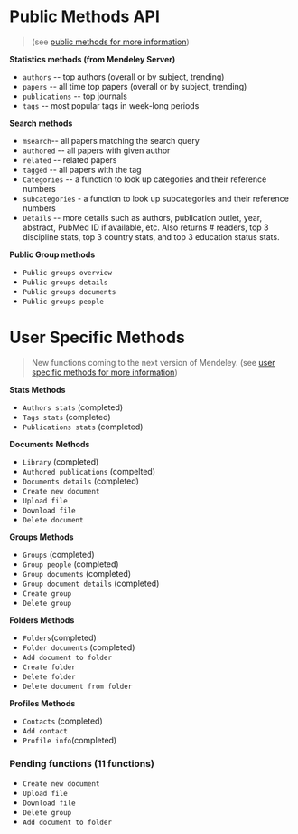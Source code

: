 # Public Methods API
> (see [public methods for more information](http://apidocs.mendeley.com/home/public-resources ))

**Statistics methods (from Mendeley Server)**

 * `authors` -- top authors (overall or by subject, trending)
 * `papers` -- all time top papers (overall or by subject, trending)
 * `publications` -- top journals
 * `tags` -- most popular tags in week-long periods

**Search methods**

 * `msearch`-- all papers matching the search query
 * `authored` -- all papers with given author
 * `related` -- related papers
 * `tagged` -- all papers with the tag
 * `Categories` -- a function to look up categories and their reference numbers
 * `subcategories` - a function to look up subcategories and their reference numbers
 * `Details` -- more details such as authors, publication outlet, year, abstract, PubMed ID if available, etc. Also returns # readers, top 3 discipline stats, top 3 country stats, and top 3 education status stats.


**Public Group methods**

 * `Public groups overview`
 * `Public groups details`
 * `Public groups documents`
 * `Public groups people`


# User Specific Methods
 >  New functions coming to the next version of Mendeley. (see [user specific methods for more information](http://apidocs.mendeley.com/home/user-specific-methods))

 **Stats Methods**

* `Authors stats` (completed)
* `Tags stats` (completed)
* `Publications stats` (completed)

**Documents Methods**

* `Library` (completed)
* `Authored publications` (compelted)
* `Documents details` (completed)
* `Create new document`
* `Upload file`
* `Download file`
* `Delete document`

**Groups Methods**

* `Groups` (completed)
* `Group people` (completed)
* `Group documents` (completed)
* `Group document details` (completed)
* `Create group`
* `Delete group`

**Folders Methods**

* `Folders`(completed)
* `Folder documents` (completed)
* `Add document to folder`
* `Create folder`
* `Delete folder`
* `Delete document from folder`


**Profiles Methods**

* `Contacts` (completed)
* `Add contact`
* `Profile info`(completed)


### Pending functions (11 functions)
* `Create new document`
* `Upload file`
* `Download file`
* `Delete group`
* `Add document to folder`


